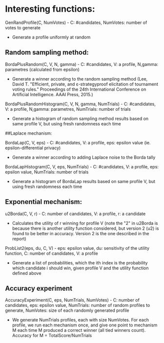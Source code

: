 
# Interesting functions:

GenRandProfile(C, NumVotes) - C: #candidates, NumVotes: number of votes to generate
- Generate a profile uniformly at random


## Random sampling method:

BordaPlusRandom(C, V, N, gamma) - C: #candidates, V: a profile, N,gamma: parametres (calculated from epsilon)
- Generate a winner according to the random sampling method (Lee, David T. "Efficient, private, and ε-strategyproof elicitation of tournament voting rules." Proceedings of the 24th International Conference on Artificial Intelligence. AAAI Press, 2015.)

BordaPlusRandomHistogram(C, V, N, gamma, NumTrials) - C: #candidates, V: a profile, N,gamma: parametres, NumTrials: number of trials
- Generate a histogram of random sampling method results based on same profile V, but using fresh randomness each time

##Laplace mechanism:

BordaLap(C, V, eps) - C: #candidates, V: a profile, eps: epsilon value (ie. epsilon-differential privacy)
- Generate a winner according to adding Laplace noise to the Borda tally

BordaLapHistogram(C, V, eps, NumTrials) - C: #candidates, V: a profile, eps: epsilon value, NumTrials: number of trials
- Generate a histogram of BordaLap results based on same profile V, but using fresh randomness each time

## Exponential mechanism:

u2Borda(C, V, r) - C: number of candidates, V: a profile, r: a candidate
- Calculates the utility of r winning for profile V (note the "2" in u2Borda is because there is another utility function considered, but version 2 (u2) is found to be better in accuracy. Version 2 is the one described in the report)

ProbList2(eps, du, C, V) - eps: epsilon value, du: sensitivity of the utility function, C: number of candidates, V: a profile
- Generate a list of probabilities, which the ith index is the probability which candidate i should win, given profile V and the utility function defined above

## Accuracy experiment

AccuracyExperiment(C, eps, NumTrials, NumVotes) - C: number of candidates, eps: epsilon value, NumTrials: number of random profiles to generate, NumVotes: size of each randomly generated profile
- We generate NumTrials profiles, each with size NumVotes. For each profile, we run each mechanism once, and give one point to mechanism M each time M produced a correct winner (all tied winners count). Accuracy for M = TotalScore/NumTrials
